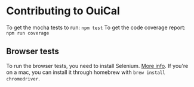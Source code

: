 # Contributing to OuiCal

To get the mocha tests to run: `npm test`
To get the code coverage report: `npm run coverage`

## Browser tests
To run the browser tests, you need to install Selenium.
[More info](http://chromedriver.storage.googleapis.com/index.html). If you're on a mac, you can install it through homebrew with `brew install chromedriver`.

